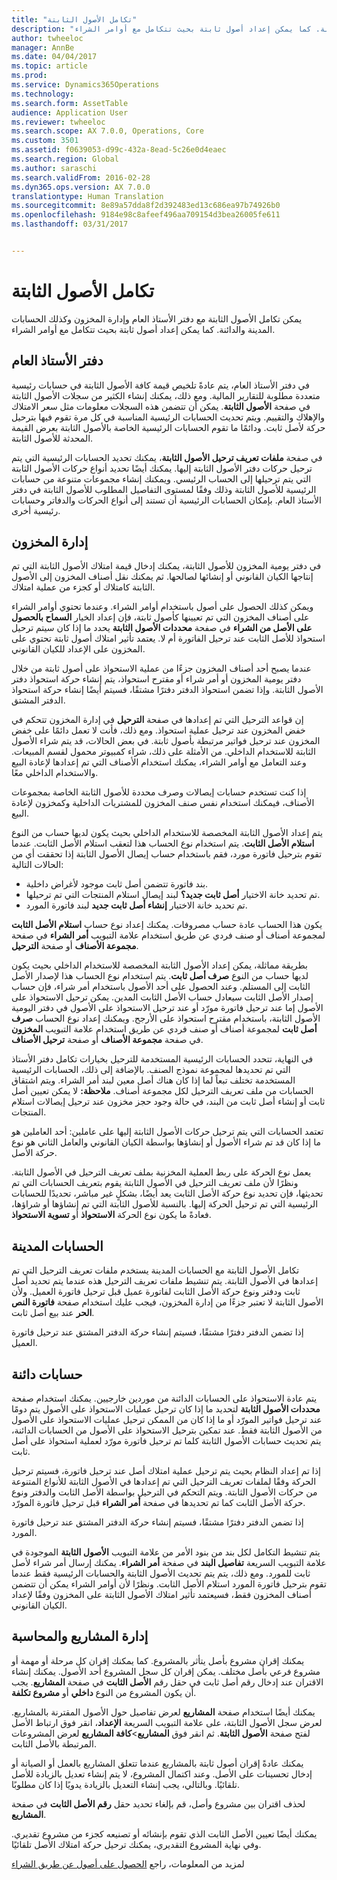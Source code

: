 ```yaml
---
title: "تكامل الأصول الثابتة"
description: "يمكن تكامل الأصول الثابتة مع دفتر الأستاذ العام وإدارة المخزون وكذلك الحسابات المدينة والدائنة. كما يمكن إعداد أصول ثابتة بحيث تتكامل مع أوامر الشراء."
author: twheeloc
manager: AnnBe
ms.date: 04/04/2017
ms.topic: article
ms.prod: 
ms.service: Dynamics365Operations
ms.technology: 
ms.search.form: AssetTable
audience: Application User
ms.reviewer: twheeloc
ms.search.scope: AX 7.0.0, Operations, Core
ms.custom: 3501
ms.assetid: f0639053-d99c-432a-8ead-5c26e0d4eaec
ms.search.region: Global
ms.author: saraschi
ms.search.validFrom: 2016-02-28
ms.dyn365.ops.version: AX 7.0.0
translationtype: Human Translation
ms.sourcegitcommit: 8e89a57dda8f2d392483ed13c686ea97b74926b0
ms.openlocfilehash: 9184e98c8afeef496aa709154d3bea26005fe611
ms.lasthandoff: 03/31/2017


---
```


# <a name="fixed-assets-integration"></a>تكامل الأصول الثابتة

يمكن تكامل الأصول الثابتة مع دفتر الأستاذ العام وإدارة المخزون وكذلك الحسابات المدينة والدائنة. كما يمكن إعداد أصول ثابتة بحيث تتكامل مع أوامر الشراء.

<a name="general-ledger"></a>دفتر الأستاذ العام
--------------

في دفتر الأستاذ العام، يتم عادةً تلخيص قيمة كافة الأصول الثابتة في حسابات رئيسية متعددة مطلوبة للتقارير المالية. ومع ذلك، يمكنك إنشاء الكثير من سجلات الأصول الثابتة في صفحة **الأصول الثابتة**. يمكن أن تتضمن هذه السجلات معلومات مثل سعر الامتلاك والإهلاك والتقييم. ويتم تحديث الحسابات الرئيسية المناسبة في كل مرة تقوم فيها بترحيل حركة لأصل ثابت. ودائمًا ما تقوم الحسابات الرئيسية الخاصة بالأصول الثابتة بعرض القيمة المحدثة للأصول الثابتة.

في صفحة **ملفات تعريف ترحيل الأصول الثابتة**، يمكنك تحديد الحسابات الرئيسية التي يتم ترحيل حركات دفتر الأصول الثابتة إليها. يمكنك أيضًا تحديد أنواع حركات الأصول الثابتة التي يتم ترحيلها إلى الحساب الرئيسي. ويمكنك إنشاء مجموعات متنوعة من حسابات الرئيسية للأصول الثابتة وذلك وفقًا لمستوى التفاصيل المطلوب للأصول الثابتة في دفتر الأستاذ العام. بإمكان الحسابات الرئيسية أن تستند إلى أنواع الحركات والدفاتر وحسابات رئيسية أخرى.

## <a name="inventory-management"></a>إدارة المخزون
في دفتر يومية المخزون للأصول الثابتة، يمكنك إدخال قيمة امتلاك الأصول الثابتة التي تم إنتاجها الكيان القانوني أو إنشائها لصالحها. ثم يمكنك نقل أصناف المخزون إلى الأصول الثابتة كامتلاك أو كجزء من عملية امتلاك. 

ويمكن كذلك الحصول على أصول باستخدام أوامر الشراء. وعندما تحتوي أوامر الشراء على أصناف المخزون التي تم تعيينها كأصول ثابتة، فإن إعداد الخيار **السماح بالحصول على الأصل من الشراء‬** في صفحة **محددات الأصول الثابتة‬** يحدد ما إذا كان سيتم ترحيل استحواذ للأصل الثابت عند ترحيل الفاتورة أم لا. يعتمد تأثير امتلاك أصول ثابتة تحتوي على المخزون على الإعداد للكيان القانوني. 

عندما يصبح أحد أصناف المخزون جزءًا من عملية الاستحواذ على أصول ثابتة من خلال دفتر يومية المخزون أو أمر شراء أو مقترح استحواذ‬، يتم إنشاء حركة استحواذ‬ دفتر الأصول الثابتة. وإذا تضمن استحواذ الدفتر دفترًا مشتقًا، فسيتم أيضًا إنشاء حركة استحواذ الدفتر المشتق. 

إن قواعد الترحيل التي تم إعدادها في صفحة **الترحيل** في إدارة المخزون تتحكم في خفض المخزون عند ترحيل عملية استحواذ. ومع ذلك، فأنت لا تعمل دائمًا على خفض المخزون عند ترحيل فواتير مرتبطة بأصول ثابتة. في بعض الحالات، قد يتم شراء الأصول الثابتة للاستخدام الداخلي. من الأمثلة على ذلك، شراء كمبيوتر محمول لقسم المبيعات. وعند التعامل مع أوامر الشراء، يمكنك استخدام الأصناف التي تم إعدادها لإعادة البيع والاستخدام الداخلي معًا. 

إذا كنت تستخدم حسابات إيصالات وصرف محددة للأصول الثابتة الخاصة بمجموعات الأصناف، فيمكنك استخدام نفس صنف المخزون للمشتريات الداخلية وكمخزون لإعادة البيع. 

يتم إعداد الأصول الثابتة المخصصة للاستخدام الداخلي بحيث يكون لديها حساب من النوع **استلام الأصل الثابت‬**. يتم استخدام نوع الحساب هذا لتعقب استلام الأصل الثابت. عندما تقوم بترحيل فاتورة مورد، فقم باستخدام حساب إيصال الأصول الثابتة إذا تحققت أي من الحالات التالية:

-   بند فاتورة تتضمن أصل ثابت موجود لأغراض داخلية.
-   تم تحديد خانة الاختيار **أصل ثابت جديد؟** لبند إيصال استلام المنتجات التي تم ترحيلها.
-   تم تحديد خانة الاختيار **إنشاء أصل ثابت جديد‬** لبند فاتورة المورد.

يكون هذا الحساب عادة حساب مصروفات. يمكنك إعداد نوع حساب **استلام الأصل الثابت** لمجموعة أصناف أو صنف فردي عن طريق استخدام علامة التبويب **أمر الشراء** في صفحة **مجموعة الأصناف** أو صفحة **الترحيل**.

بطريقة مماثلة، يمكن إعداد الأصول الثابتة المخصصة للاستخدام الداخلي بحيث يكون لديها حساب من النوع **صرف أصل ثابت‬**. يتم استخدام نوع الحساب هذا لإصدار الأصل الثابت إلى المستلم. وعند الحصول على أحد الأصول باستخدام أمر شراء، فإن حساب إصدار الأصل الثابت سيعادل حساب الأصل الثابت المدين. يمكن ترحيل الاستحواذ على الأصول إما عند ترحيل فاتورة مورّد أو عند ترحيل الاستحواذ على الأصول في دفتر اليومية الأصول الثابتة، باستخدام مقترح استحواذ على الأرجح. ويمكنك إعداد نوع الحساب **صرف أصل ثابت** لمجموعة أصناف أو صنف فردي عن طريق استخدام علامة التبويب **المخزون** في صفحة **مجموعة الأصناف** أو صفحة **ترحيل الأصناف**. 

في النهاية، تتحدد الحسابات الرئيسية المستخدمة للترحيل بخيارات تكامل دفتر الأستاذ التي تم تحديدها لمجموعة نموذج الصنف. بالإضافة إلى ذلك، الحسابات الرئيسية المستخدمة تختلف تبعاً لما إذا كان هناك أصل معين لبند أمر الشراء. ويتم اشتقاق الحسابات من ملف تعريف الترحيل لكل مجموعة أصناف. 
**ملاحظة:** لا يمكن تعيين أصل ثابت أو إنشاء أصل ثابت من البند، في حالة وجود حجز مخزون عند ترحيل إيصالات استلام المنتجات. 

تعتمد الحسابات التي يتم ترحيل حركات الأصول الثابتة إليها على عاملين: أحد العاملين هو ما إذا كان قد تم شراء الأصول أو إنشاؤها بواسطة الكيان القانوني والعامل الثاني هو نوع حركة الأصل. 

يعمل نوع الحركة على ربط العملية المخزنية بملف تعريف الترحيل في الأصول الثابتة. ونظرًا لأن ملف تعريف الترحيل في الأصول الثابتة يقوم بتعريف الحسابات التي تم تحديثها، فإن تحديد نوع حركة الأصل الثابت يعد أيضًا، بشكلٍ غير مباشر، تحديدًا للحسابات الرئيسية التي تم ترحيل الحركة إليها. بالنسبة للأصول الثابتة التي تم إنشاؤها أو شراؤها، فعادةً ما يكون نوع الحركة **الاستحواذ‬** أو **تسوية الاستحواذ‬**.

## <a name="accounts-receivable"></a>الحسابات المدينة
تكامل الأصول الثابتة مع الحسابات المدينة يستخدم ملفات تعريف الترحيل التي تم إعدادها في الأصول الثابتة. يتم تنشيط ملفات تعريف الترحيل هذه عندما يتم تحديد أصل ثابت ودفتر ونوع حركة الأصل الثابت لفاتورة عميل قبل ترحيل فاتورة العميل. ولأن الأصول الثابتة لا تعتبر جزءًا من إدارة المخزون، فيجب عليك استخدام صفحة **فاتورة النص الحر** عند بيع أصل ثابت. 

إذا تضمن الدفتر دفترًا مشتقًا، فسيتم إنشاء حركة الدفتر المشتق عند ترحيل فاتورة العميل.

## <a name="accounts-payable"></a>حسابات دائنة
يتم عادة الاستحواذ على الحسابات الدائنة من موردين خارجيين. يمكنك استخدام صفحة **محددات الأصول الثابتة‬** لتحديد ما إذا كان ترحيل عمليات الاستحواذ على الأصول يتم دومًا عند ترحيل فواتير المورّد أو ما إذا كان من الممكن ترحيل عمليات الاستحواذ على الأصول من الأصول الثابتة فقط. عند تمكين بترحيل الاستحواذ على الأصول من الحسابات الدائنة، يتم تحديث حسابات الأصول الثابتة كلما تم ترحيل فاتورة مورّد لعملية استحواذ على أصل ثابت. 

إذا تم إعداد النظام بحيث يتم ترحيل عملية امتلاك أصل عند ترحيل فاتورة، فسيتم ترحيل الحركة وفقًا لملفات تعريف الترحيل التي تم إعدادها في الأصول الثابتة للأنواع المتنوعة من حركات الأصول الثابتة. ويتم التحكم في الترحيل بواسطة الأصل الثابت والدفتر ونوع حركة الأصل الثابت كما تم تحديدها في صفحة **أمر الشراء** قبل ترحيل فاتورة المورّد. 

إذا تضمن الدفتر دفترًا مشتقًا، فسيتم إنشاء حركة الدفتر المشتق عند ترحيل فاتورة المورد.

يتم تنشيط التكامل لكل بند من بنود الأمر من علامة التبويب **الأصول الثابتة** الموجودة في علامة التبويب السريعة **تفاصيل البند** في صفحة **أمر الشراء**. يمكنك إرسال أمر شراء لأصل ثابت للمورد. ومع ذلك، يتم يتم تحديث الأصول الثابتة والحسابات الرئيسية فقط عندما تقوم بترحيل فاتورة المورد استلام الأصل الثابت. ونظرًا لأن أوامر الشراء يمكن أن تتضمن أصناف المخزون فقط، فسيعتمد تأثير امتلاك الأصول الثابتة على المخزون وفقًا لإعداد الكيان القانوني.

## <a name="project-management-and-accounting"></a>إدارة المشاريع والمحاسبة
يمكنك إقران مشروع بأصل يتأثر بالمشروع. كما يمكنك إقران كل مرحلة أو مهمة أو مشروع فرعي بأصل مختلف. يمكن إقران كل سجل المشروع أحد الأصول. يمكنك إنشاء الاقتران عند إدخال رقم أصل ثابت في حقل رقم **الأصل الثابت** في صفحة **المشاريع**. يجب أن يكون المشروع من النوع **داخلي** أو **مشروع تكلفة**. 

يمكنك أيضًا استخدام صفحة **المشاريع** لعرض تفاصيل حول الأصول المقترنة بالمشاريع. لعرض سجل الأصول الثابتة، على علامة التبويب السريعة **الإعداد**، انقر فوق ارتباط الأصل لفتح صفحة **الأصول الثابتة**. ثم انقر فوق **المشاريع**&gt;**كافة المشاريع** لعرض المشروعات المرتبطة بالأصل الثابت. 

يمكنك عادةً إقران أصول ثابتة بالمشاريع عندما تتعلق المشاريع بالعمل أو الصيانة أو إدخال تحسينات على الأصل. وعند اكتمال المشروع، لا يتم إنشاء تعديل بالزيادة للأصل تلقائيًا. وبالتالي، يجب إنشاء التعديل بالزيادة يدويًا إذا كان مطلوبًا. 

لحذف اقتران بين مشروع وأصل، قم بإلغاء تحديد حقل **رقم الأصل الثابت** في صفحة **المشاريع**. 

يمكنك أيضًا تعيين الأصل الثابت الذي تقوم بإنشائه أو تصنيعه كجزء من مشروع تقديري. وفي نهاية المشروع التقديري، يمكنك ترحيل حركة امتلاك الأصل تلقائيًا.

لمزيد من المعلومات، راجع [الحصول على أصول عن طريق الشراء](acquire-assets-procurement.md)


